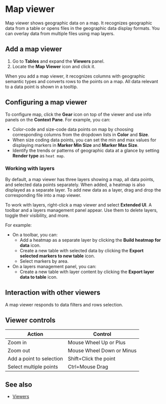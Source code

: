 <!-- TITLE: Map viewer -->
<!-- SUBTITLE: -->

# Map viewer

Map viewer shows geographic data on a map. It recognizes geographic data from
a table or opens files in the geographic data display formats. You can
overlay data from multiple files using map layers.

## Add a map viewer

1. Go to **Tables** and expand the **Viewers** panel.
1. Locate the **Map Viewer** icon and click it.

When you add a map viewer, it recognizes columns with geographic
semantic types and converts rows to the points on a map. All data relevant to a
data point is shown in a tooltip.

## Configuring a map viewer

To configure map, click the **Gear** icon on top of the viewer and use info
panels on the **Context Pane**. For example, you can:

* Color-code and size-code data points on map by choosing corresponding columns
  from the dropdown lists in **Color** and **Size**.
* When size coding data points, you can set the min and max values for
  displaying markers in **Marker Min Size** and **Marker Max Size**.
* Identify the trends or patterns of geographic data at a glance by setting
  **Render type** as `heat map`.

### Working with layers

By default, a map viewer has three layers showing a map, all data points, and
selected data points separately. When added, a heatmap is also displayed as a
separate layer. To add new data as a layer, drag and drop the corresponding file
into a map viewer.

To work with layers, right-click a map viewer and select **Extended UI**. A
toolbar and a layers management panel appear. Use them to delete layers, toggle
their visibility, and more.

For example:

* On a toolbar, you can:
  * Add a heatmap as a separate layer by clicking the **Build heatmap for data** icon.
  * Create a new table with selected data by clicking the **Export selected markers to new table** icon.
  * Select markers by area.
* On a layers management panel, you can:
  * Create a new table with layer content by clicking the **Export layer data to table** icon.

## Interaction with other viewers

A map viewer responds to data filters and rows selection.

## Viewer controls

|Action              |        Control                |
|------------------------|----------------------|
| Zoom in                                            | Mouse Wheel Up or Plus          |
| Zoom out                                         | Mouse Wheel Down or Minus  |
| Add a point to selection   | Shift+Click the point                   |
| Select multiple points                    | Ctrl+Mouse Drag                       |

## See also

* [Viewers](../viewers.md)

